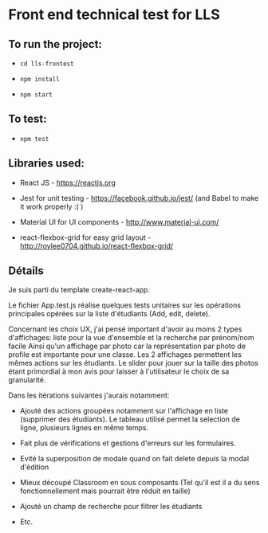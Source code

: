 # Front end technical test for LLS
## To run the project:

- `cd lls-frontest`

- `npm install`

- `npm start`

## To test:

- `npm test`

## Libraries used:

- React JS - https://reactjs.org

- Jest for unit testing - https://facebook.github.io/jest/ (and Babel to make it work properly :( )

- Material UI for UI components - http://www.material-ui.com/

- react-flexbox-grid for easy grid layout - http://roylee0704.github.io/react-flexbox-grid/

## Détails
Je suis parti du template create-react-app.

Le fichier App.test.js réalise quelques tests unitaires sur les opérations principales opérées sur la liste d'étudiants (Add, edit, delete).

Concernant les choix UX, j'ai pensé important d'avoir au moins 2 types d'affichages: liste pour la vue d'ensemble et la recherche par prénom/nom facile Ainsi qu'un affichage par photo car la représentation par photo de profile est importante pour une classe. Les 2 affichages permettent les mêmes actions sur les étudiants. Le slider pour jouer sur la taille des photos étant primordial à mon avis pour laisser à l'utilisateur le choix de sa granularité.

Dans les itérations suivantes j'aurais notamment:
- Ajouté des actions groupées notamment sur l'affichage en liste (supprimer des étudiants). Le tableau utilisé permet la selection de ligne, plusieurs lignes en même temps.

- Fait plus de vérifications et gestions d'erreurs sur les formulaires. 

- Evité la superposition de modale quand on fait delete depuis la modal d'édition

- Mieux découpé Classroom en sous composants (Tel qu'il est il a du sens fonctionnellement mais pourrait être réduit en taille)

- Ajouté un champ de recherche pour filtrer les étudiants

- Etc.